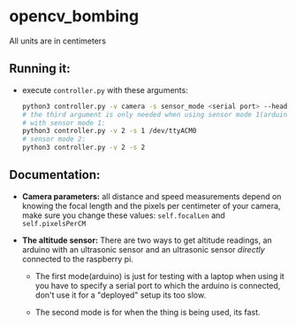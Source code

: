 # opencv_bombing

All units are in centimeters

## Running it:

* execute `controller.py` with these arguments:
  ```bash
  python3 controller.py -v camera -s sensor_mode <serial port> --headless
  # the third argument is only needed when using sensor mode 1(arduino)
  # with sensor mode 1:
  python3 controller.py -v 2 -s 1 /dev/ttyACM0
  # sensor mode 2:
  python3 controller.py -v 2 -s 2
  ```

## Documentation:

* **Camera parameters:**
  all distance and speed measurements depend on knowing the focal length and the
  pixels per centimeter of your camera, make sure you change these values:
  `self.focalLen` and `self.pixelsPerCM`

* **The altitude sensor:**
  There are two ways to get altitude readings, an arduino with an ultrasonic
  sensor and an ultrasonic sensor *directly* connected to the raspberry pi.

  - The first mode(arduino) is just for testing with a laptop when using it you
    have to specify a serial port to which the arduino is connected, don't use 
    it for a "deployed" setup its too slow.

  - The second mode is for when the thing is being used, its fast.
